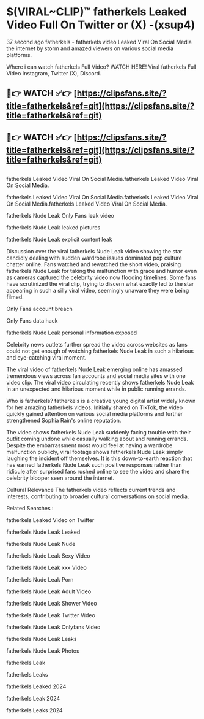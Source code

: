 # $(VIRAL~CLIP)™ fatherkels Leaked Video Full On Twitter or (X) -(xsup4)
37 second ago fatherkels - fatherkels video Leaked Viral On Social Media the internet by storm and amazed viewers on various social media platforms.

Where i can watch fatherkels Full Video? WATCH HERE! Viral fatherkels Full Video Instagram, Twitter (X), Discord.

## 🔴👉 WATCH ✅👉 [https://clipsfans.site/?title=fatherkels&ref=git](https://clipsfans.site/?title=fatherkels&ref=git)
## 🔴👉 WATCH ✅👉 [https://clipsfans.site/?title=fatherkels&ref=git](https://clipsfans.site/?title=fatherkels&ref=git)
##
fatherkels Leaked Video Viral On Social Media.fatherkels Leaked Video Viral On Social Media.

fatherkels Leaked Video Viral On Social Media.fatherkels Leaked Video Viral On Social Media.fatherkels Leaked Video Viral On Social Media.

fatherkels Nude Leak Only Fans leak video

fatherkels Nude Leak leaked pictures

fatherkels Nude Leak explicit content leak

Discussion over the viral fatherkels Nude Leak video showing the star candidly dealing with sudden wardrobe issues dominated pop culture chatter online. Fans watched and rewatched the short video, praising fatherkels Nude Leak for taking the malfunction with grace and humor even as cameras captured the celebrity video now flooding timelines. Some fans have scrutinized the viral clip, trying to discern what exactly led to the star appearing in such a silly viral video, seemingly unaware they were being filmed.


Only Fans account breach

Only Fans data hack

fatherkels Nude Leak personal information exposed

Celebrity news outlets further spread the video across websites as fans could not get enough of watching fatherkels Nude Leak in such a hilarious and eye-catching viral moment.


The viral video of fatherkels Nude Leak emerging online has amassed tremendous views across fan accounts and social media sites with one video clip. The viral video circulating recently shows fatherkels Nude Leak in an unexpected and hilarious moment while in public running errands.


Who is fatherkels? fatherkels is a creative young digital artist widely known for her amazing fatherkels videos. Initially shared on TikTok, the video quickly gained attention on various social media platforms and further strengthened Sophia Rain's online reputation.

The video shows fatherkels Nude Leak suddenly facing trouble with their outfit coming undone while casually walking about and running errands. Despite the embarrassment most would feel at having a wardrobe malfunction publicly, viral footage shows fatherkels Nude Leak simply laughing the incident off themselves. It is this down-to-earth reaction that has earned fatherkels Nude Leak such positive responses rather than ridicule after surprised fans rushed online to see the video and share the celebrity blooper seen around the internet.

Cultural Relevance The fatherkels video reflects current trends and interests, contributing to broader cultural conversations on social media.

Related Searches :

fatherkels Leaked Video on Twitter

fatherkels Nude Leak Leaked

fatherkels Nude Leak Nude

fatherkels Nude Leak Sexy Video

fatherkels Nude Leak xxx Video

fatherkels Nude Leak Porn

fatherkels Nude Leak Adult Video

fatherkels Nude Leak Shower Video

fatherkels Nude Leak Twitter Video

fatherkels Nude Leak Onlyfans Video

fatherkels Nude Leak Leaks

fatherkels Nude Leak Photos

fatherkels Leak

fatherkels Leaks

fatherkels Leaked 2024

fatherkels Leak 2024

fatherkels Leaks 2024
